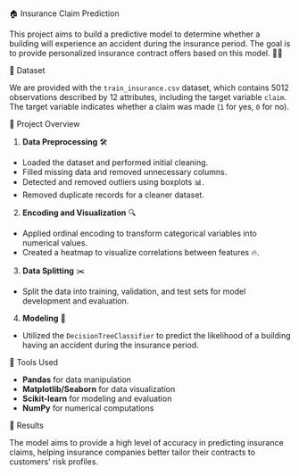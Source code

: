 🏠 Insurance Claim Prediction 
 
 This project aims to build a predictive model to determine whether a building will experience an accident during the insurance period. The goal is to provide personalized insurance contract offers based on this model. 🏢💼 
 
 📁 Dataset 
 
 We are provided with the `train_insurance.csv` dataset, which contains 5012 observations described by 12 attributes, including the target variable `claim`. The target variable indicates whether a claim was made (`1` for yes, `0` for no). 
 
 🚀 Project Overview 
 
 1. **Data Preprocessing** 🛠️ 
 - Loaded the dataset and performed initial cleaning. 
 - Filled missing data and removed unnecessary columns. 
 - Detected and removed outliers using boxplots 📊. 
 - Removed duplicate records for a cleaner dataset. 
 
 2. **Encoding and Visualization** 🔍 
 - Applied ordinal encoding to transform categorical variables into numerical values. 
 - Created a heatmap to visualize correlations between features 🔥. 
 
 3. **Data Splitting** ✂️ 
 - Split the data into training, validation, and test sets for model development and evaluation. 
 
 4. **Modeling** 🧠 
 - Utilized the `DecisionTreeClassifier` to predict the likelihood of a building having an accident during the insurance period. 
 
 🔧 Tools Used 
 
 - **Pandas** for data manipulation 
 - **Matplotlib/Seaborn** for data visualization 
 - **Scikit-learn** for modeling and evaluation 
 - **NumPy** for numerical computations 
 
 📝 Results 
 
 The model aims to provide a high level of accuracy in predicting insurance claims, helping insurance companies better tailor their contracts to customers' risk profiles.
